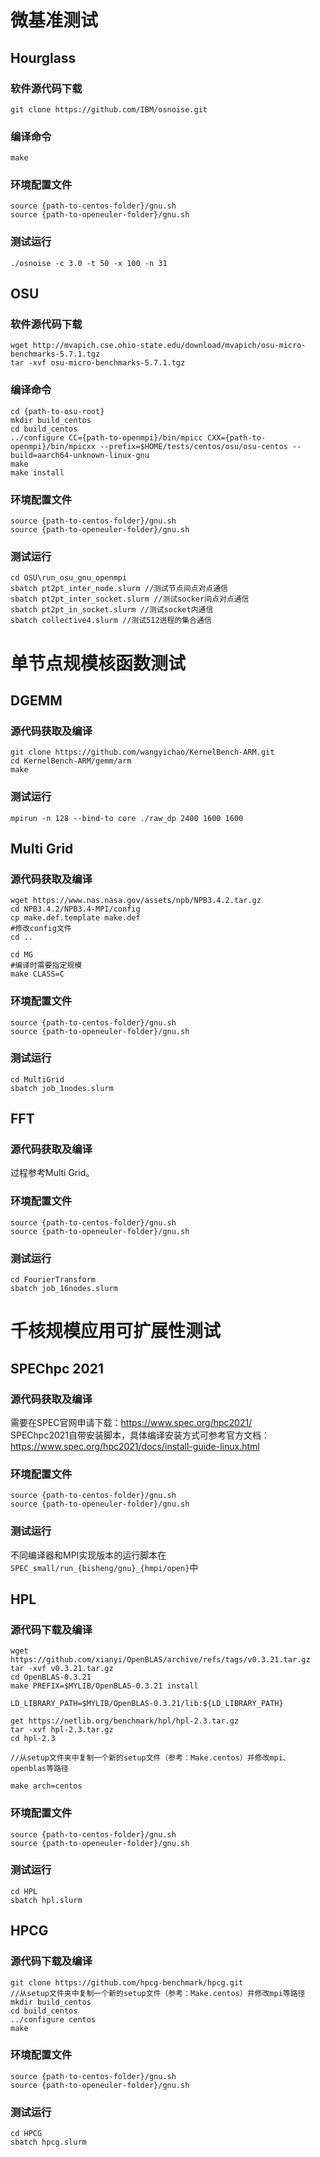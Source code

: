 # 微基准测试

## Hourglass

### 软件源代码下载
```
git clone https://github.com/IBM/osnoise.git
```

### 编译命令
```
make
```

### 环境配置文件
```
source {path-to-centos-folder}/gnu.sh
source {path-to-openeuler-folder}/gnu.sh
```


### 测试运行
```
./osnoise -c 3.0 -t 50 -x 100 -n 31

```

## OSU
### 软件源代码下载
```
wget http://mvapich.cse.ohio-state.edu/download/mvapich/osu-micro-benchmarks-5.7.1.tgz
tar -xvf osu-micro-benchmarks-5.7.1.tgz
```
### 编译命令
```
cd {path-to-osu-root}
mkdir build_centos
cd build_centos
../configure CC={path-to-openmpi}/bin/mpicc CXX={path-to-openmpi}/bin/mpicxx --prefix=$HOME/tests/centos/osu/osu-centos --build=aarch64-unknown-linux-gnu
make
make install
```
### 环境配置文件
```
source {path-to-centos-folder}/gnu.sh
source {path-to-openeuler-folder}/gnu.sh
```
### 测试运行
```
cd OSU\run_osu_gnu_openmpi
sbatch pt2pt_inter_node.slurm //测试节点间点对点通信
sbatch pt2pt_inter_socket.slurm //测试socker间点对点通信
sbatch pt2pt_in_socket.slurm //测试socket内通信
sbatch collective4.slurm //测试512进程的集合通信
```
# 单节点规模核函数测试

## DGEMM
### 源代码获取及编译
```
git clone https://github.com/wangyichao/KernelBench-ARM.git
cd KernelBench-ARM/gemm/arm
make
```
### 测试运行
```
mpirun -n 128 --bind-to core ./raw_dp 2400 1600 1600
```
## Multi Grid
### 源代码获取及编译
```
wget https://www.nas.nasa.gov/assets/npb/NPB3.4.2.tar.gz
cd NPB3.4.2/NPB3.4-MPI/config
cp make.def.template make.def
#修改config文件
cd ..

cd MG
#编译时需要指定规模
make CLASS=C
```
### 环境配置文件
```
source {path-to-centos-folder}/gnu.sh
source {path-to-openeuler-folder}/gnu.sh
```
### 测试运行
```
cd MultiGrid
sbatch job_1nodes.slurm
```
## FFT
### 源代码获取及编译
过程参考Multi Grid。
### 环境配置文件
```
source {path-to-centos-folder}/gnu.sh
source {path-to-openeuler-folder}/gnu.sh
```
### 测试运行
```
cd FourierTransform
sbatch job_16nodes.slurm
```

# 千核规模应用可扩展性测试

## SPEChpc 2021
### 源代码获取及编译
需要在SPEC官网申请下载：https://www.spec.org/hpc2021/  
SPEChpc2021自带安装脚本，具体编译安装方式可参考官方文档：https://www.spec.org/hpc2021/docs/install-guide-linux.html
### 环境配置文件
```
source {path-to-centos-folder}/gnu.sh
source {path-to-openeuler-folder}/gnu.sh
```
### 测试运行
不同编译器和MPI实现版本的运行脚本在`SPEC_small/run_{bisheng/gnu}_{hmpi/open}`中
## HPL
### 源代码下载及编译
```
wget https://github.com/xianyi/OpenBLAS/archive/refs/tags/v0.3.21.tar.gz
tar -xvf v0.3.21.tar.gz
cd OpenBLAS-0.3.21
make PREFIX=$MYLIB/OpenBLAS-0.3.21 install

LD_LIBRARY_PATH=$MYLIB/OpenBLAS-0.3.21/lib:${LD_LIBRARY_PATH}

get https://netlib.org/benchmark/hpl/hpl-2.3.tar.gz
tar -xvf hpl-2.3.tar.gz
cd hpl-2.3

//从setup文件夹中复制一个新的setup文件（参考：Make.centos）并修改mpi、openblas等路径

make arch=centos
```
### 环境配置文件
```
source {path-to-centos-folder}/gnu.sh
source {path-to-openeuler-folder}/gnu.sh
```
### 测试运行
```
cd HPL
sbatch hpl.slurm
```
## HPCG
### 源代码下载及编译
```
git clone https://github.com/hpcg-benchmark/hpcg.git
//从setup文件夹中复制一个新的setup文件（参考：Make.centos）并修改mpi等路径
mkdir build_centos
cd build_centos
../configure centos
make
```
### 环境配置文件
```
source {path-to-centos-folder}/gnu.sh
source {path-to-openeuler-folder}/gnu.sh
```
### 测试运行
```
cd HPCG
sbatch hpcg.slurm
```

